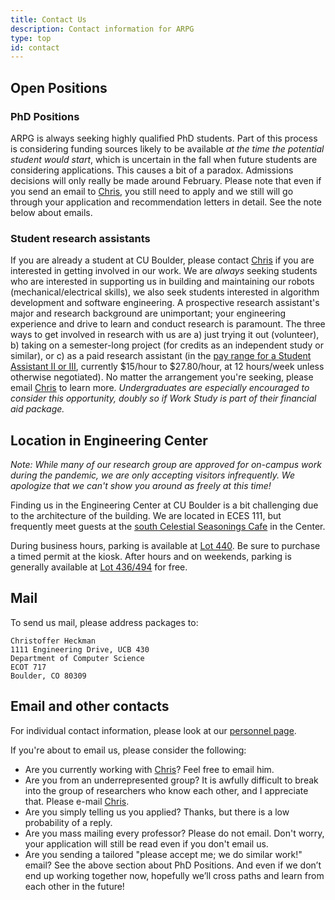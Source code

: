 ```yaml
---
title: Contact Us
description: Contact information for ARPG
type: top
id: contact
---
```


## Open Positions

<!-- ARPG is always seeking highly qualified postdoctoral researchers with interest in robotic perception. Interested researchers *should already have experience in at least two areas* among control theory, machine learning, field robotics, computer vision, or robotic planning. If you are interested, please send your CV and a cover letter to Chris (contact information on the ["People"](/people) page).-->

### PhD Positions
ARPG is always seeking highly qualified PhD students. Part of this process is considering funding sources likely to be available _at the time the potential student would start_, which is uncertain in the fall when future students are considering applications. This causes a bit of a paradox. Admissions decisions will only really be made around February. Please note that even if you send an email to [Chris](mailto:christoffer.heckman@colorado.edu), you still need to apply and we still will go through your application and recommendation letters in detail. See the note below about emails.

### Student research assistants
If you are already a student at CU Boulder, please contact [Chris](mailto:christoffer.heckman@colorado.edu) if you are interested in getting involved in our work. We are _always_ seeking students who are interested in supporting us in building and maintaining our robots (mechanical/electrical skills), we also seek students interested in algorithm development and software engineering. A prospective research assistant's major and research background are unimportant; your engineering experience and drive to learn and conduct research is paramount. The three ways to get involved in research with us are a) just trying it out (volunteer), b) taking on a semester-long project (for credits as an independent study or similar), or c) as a paid research assistant (in the [pay range for a Student Assistant II or III](https://www.colorado.edu/studentemployment/descriptions-pay-codes), currently $15/hour to $27.80/hour, at 12 hours/week unless otherwise negotiated). No matter the arrangement you're seeking, please email [Chris](mailto:christoffer.heckman@colorado.edu) to learn more. *Undergraduates are especially encouraged to consider this opportunity, doubly so if Work Study is part of their financial aid package.*

## Location in Engineering Center
_Note: While many of our research group are approved for on-campus work during the pandemic, we are only accepting visitors infrequently. We apologize that we can't show you around as freely at this time!_

Finding us in the Engineering Center at CU Boulder is a bit challenging due to the architecture of the building. We are located in ECES 111, but frequently meet guests at the [south Celestial Seasonings Cafe](https://goo.gl/maps/xchy4bb9AGP2) in the Center.

During business hours, parking is available at [Lot 440](https://goo.gl/maps/KGoprwhx8Ym). Be sure to purchase a timed permit at the kiosk. After hours and on weekends, parking is generally available at [Lot 436/494](https://goo.gl/maps/AbjdFj5Xd6E2) for free.

## Mail

To send us mail, please address packages to:

```
Christoffer Heckman
1111 Engineering Drive, UCB 430
Department of Computer Science
ECOT 717
Boulder, CO 80309
```

## Email and other contacts

For individual contact information, please look at our [personnel page](/people).

If you're about to email us, please consider the following:

* Are you currently working with [Chris](mailto:christoffer.heckman@colorado.edu)?	Feel free to email him.
* Are you from an underrepresented group?	It is awfully difficult to break into the group of researchers who know each other, and I appreciate that. Please e-mail [Chris](mailto:christoffer.heckman@colorado.edu).
* Are you simply telling us you applied? Thanks, but there is a low probability of a reply.
* Are you mass mailing every professor?	Please do not email. Don't worry, your application will still be read even if you don't email us.
* Are you sending a tailored "please accept me; we do similar work!" email? See the above section about PhD Positions. And even if we don’t end up working together now, hopefully we’ll cross paths and learn from each other in the future!
